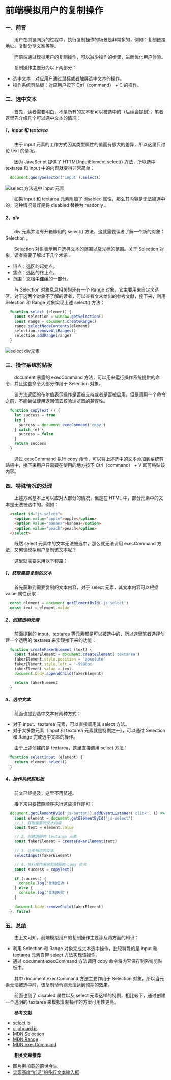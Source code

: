 # 前端模拟用户的复制操作

### 一、前言

  &emsp;&emsp;用户在浏览网页的过程中，执行复制操作的场景是非常多的，例如：复制链接地址、复制分享文案等等。

  &emsp;&emsp;而前端通过模拟用户的复制操作，可以减少操作的步骤，进而优化用户体验。

  &emsp;&emsp;复制操作主要分为以下两部分：

  - 选中文本：对应用户通过鼠标或者触屏选中文本的操作。
  - 操作系统剪贴板：对应用户按下 Ctrl（command） + C 的操作。

### 二、选中文本

  &emsp;&emsp;首先，读者需要明白，不是所有的文本都可以被选中的（后续会提到），笔者这里先介绍几个可以选中文本的情况：

##### 1、input 和 textarea

  &emsp;&emsp;由于 input 元素的工作方式因其类型属性的值而有很大的差异，所以这里只讨论 text 的情况。

  &emsp;&emsp;因为 JavaScript 提供了 HTTMLInputElement.select() 方法，所以选中 textarea 和 input 中的内容就变得非常简单：

```JavaScript
  document.querySelector('input').select()
```

  ![select 方法选中 input 元素](./input-select.jpeg)

  &emsp;&emsp;如果 input 和 textarea 元素附加了 disabled 属性，那么其内容是无法被选中的，这种情况最好是将 disabled 替换为 readonly 。

##### 2、div

  &emsp;&emsp;div 元素并没有开箱即用的 select() 方法，这就需要读者了解一个新的对象： Selection 。

  &emsp;&emsp;Selection 对象表示用户选择文本的范围以及光标的范围。关于 Selection 对象，读者需要了解以下几个术语：

  - 锚点：选区的起始点。
  - 焦点：选区的终止点。
  - 范围：文档中**连续**的一部分。

  &emsp;&emsp;与 Selection 对象息息相关的还有一个 Range 对象，它主要用来自定义选区。对于这两个对象不了解的读者，可以查看文末给出的参考文献，接下来，利用 Selection 和 Range 对象实现上述 select() 方法：

```JavaScript
  function select (element) {
    const selection = window.getSelection()
    const range = document.createRange()
    range.selectNodeContents(element)
    selection.removeAllRanges()
    selection.addRange(range)
  }
```

  ![select div元素](./div-select.jpeg)

### 三、操作系统剪贴板

  &emsp;&emsp;document 暴露的 execCommand 方法，可以用来运行操作系统提供的命令，并且这些命令大部分作用于 Selection 对象。

  &emsp;&emsp;该方法返回的布尔值表示操作是否被支持或者是否被启用，但是调用一个命令之前，不能尝试使用返回值去校验浏览器的兼容性。

```JavaScript
  function copyText () {
    let success = true
    try {
      success = document.execCommand('copy')
    } catch (e) {
      success = false
    }
    return success
  }
```

  &emsp;&emsp;通过 execCommand 执行 copy 命令，可以将上述选中的文本添加到系统剪贴板中，接下来用户只需要在使用的地方按下 Ctrl（command） + V 即可粘贴该内容。

### 四、特殊情况的处理

  &emsp;&emsp;上述方案基本上可以应对大部分的情况，但是在 HTML 中，部分元素中的文本是无法被选中的，例如：

```HTML
  <select id="js-select">
    <option value="apple">apple</option>
    <option value="banana">banana</option>
    <option value="peach">peach</option>
  </select>
```

  &emsp;&emsp;既然 select 元素中的文本无法被选中，那么就无法调用 execCommand 方法，又何谈模拟用户复制该文本呢？

  &emsp;&emsp;这里就需要采用以下套路：

##### 1、获取需要复制的文本

  &emsp;&emsp;首先获取到需要复制的文本内容，对于 select 元素，其文本内容可以根据 value 属性获取：

```JavaScript
  const element = document.getElementById('js-select')
  const text = element.value
```

##### 2、创建透明元素

  &emsp;&emsp;前面提到的 input、textarea 等元素都是可以被选中的，所以这里笔者选择创建一个透明的 textarea 来实现接下来的功能：

```JavaScript
  function createFakerElement (text) {
    const fakerElement = document.createElement('textarea')
    fakerElement.style.position = 'absolute'
    fakerElement.style.left = '-9999px'
    fakerElement.value = text
    document.body.appendChild(fakerElement)

    return fakerElement
  }
```

##### 3、选中文本

  &emsp;&emsp;前面也提到选中文本有两种方式：

  - 对于 input、textarea 元素，可以直接调用其 select 方法。
  - 对于大多数元素（input 和 textarea 元素就是特例之一），可以通过 Selection 和 Range 完成选中文本的操作。

  &emsp;&emsp;由于上述创建的是 textarea，这里直接调用 select 方法：

```JavaScript
  function selectInput (element) {
    return element.select()
  }
```

##### 4、操作系统剪贴板

  &emsp;&emsp;前文已经提及，这里不再赘述。

  &emsp;&emsp;接下来只要按照顺序执行这些操作即可：

```JavaScript
  document.getElementById('js-button').addEventListener('click', () => {
    const element = document.getElementById('js-select')
    // 1、获取需要的文本内容
    const text = element.value

    // 2、创建透明的 textarea 元素
    const fakerElement = createFakerElement(text)

    // 3、选中相应的文本
    selectInput(fakerElement)

    // 4、执行操作系统剪贴板的 copy 命令
    const success = copyText()

    if (success) {
      console.log('复制成功')
    } else {
      console.log('复制失败')
    }

    document.body.removeChild(fakerElement)
  }, false)
```

### 五、总结

  &emsp;&emsp;由上文可知，前端模拟用户的复制操作主要涉及两方面的知识：

  - 利用 Selection 和 Range 对象完成文本选中操作，比较特殊的是 input 和 textarea 元素自带 select 方法实现该操作。
  - 通过 document.execCommand 方法调用 copy 命令将内容保存到系统剪贴板中。

  &emsp;&emsp;其中 document.execCommand 方法主要作用于 Selection 对象，所以当元素无法被选中时，该复制命令则无法达到预期的效果。

  &emsp;&emsp;前面也到了 disabled 属性以及 select 元素这样的特例，相比较下，通过创建一个透明的 textarea 来模拟复制操作的方案可用性更高。

  &emsp;&emsp;**参考文献**
    
  - [select.js](https://github.com/zenorocha/select)
  - [clipboard.js](https://github.com/zenorocha/clipboard.js)
  - [MDN Selection](https://developer.mozilla.org/zh-CN/docs/Web/API/Selection)
  - [MDN Range](https://developer.mozilla.org/zh-CN/docs/Web/API/Range)
  - [MDN execCommand](https://developer.mozilla.org/en-US/docs/Web/API/Document/execCommand)

  &emsp;&emsp;**相关文章推荐**

  - [图片懒加载的前世今生](https://juejin.im/post/5c9376506fb9a070fc623b2c)
  - [实现高度“听话”的多行文本输入框](https://juejin.im/post/5c9a1645e51d4559bb5c666f)
